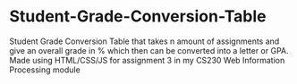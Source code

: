 # Student-Grade-Conversion-Table
Student Grade Conversion Table that takes n amount of assignments and give an overall grade in % which then can be converted into a letter or GPA. Made using HTML/CSS/JS for assignment 3 in my CS230 Web Information Processing module
